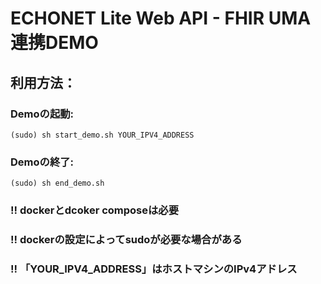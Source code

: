 # ECHONET Lite Web API - FHIR UMA連携DEMO

## 利用方法：

### Demoの起動:

	(sudo) sh start_demo.sh YOUR_IPV4_ADDRESS

### Demoの終了:
	
	(sudo) sh end_demo.sh


### **!! dockerとdcoker composeは必要**

### **!! dockerの設定によってsudoが必要な場合がある**

### **!! 「YOUR_IPV4_ADDRESS」はホストマシンのIPv4アドレス**